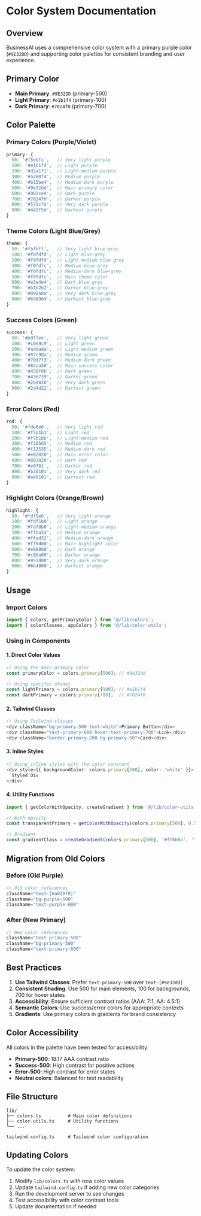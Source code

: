 # Color System Documentation

## Overview

BusinessAI uses a comprehensive color system with a primary purple color (`#9E32DD`) and supporting color palettes for consistent branding and user experience.

## Primary Color

- **Main Primary**: `#9E32DD` (primary-500)
- **Light Primary**: `#e1b1f4` (primary-100)
- **Dark Primary**: `#7024f0` (primary-700)

## Color Palette

### Primary Colors (Purple/Violet)
```typescript
primary: {
  50: '#f5ebfc',   // Very light purple
  100: '#e1b1f4',  // Light purple
  200: '#d2a1f1',  // Light-medium purple
  300: '#a760f4',  // Medium purple
  400: '#b15be4',  // Medium-dark purple
  500: '#9e32dd',  // Main primary color
  600: '#902ce9',  // Dark purple
  700: '#7024f0',  // Darker purple
  800: '#571c7a',  // Very dark purple
  900: '#442f5d',  // Darkest purple
}
```

### Theme Colors (Light Blue/Grey)
```typescript
theme: {
  50: '#fbfbff',   // Very light blue-grey
  100: '#f0fdfd',  // Light blue-grey
  200: '#f0fdfd',  // Light-medium blue-grey
  300: '#f0fdfc',  // Medium blue-grey
  400: '#f0fdfc',  // Medium-dark blue-grey
  500: '#f0fdfc',  // Main theme color
  600: '#e3e4e4',  // Dark blue-grey
  700: '#b1b2b2',  // Darker blue-grey
  800: '#898a8a',  // Very dark blue-grey
  900: '#696969',  // Darkest blue-grey
}
```

### Success Colors (Green)
```typescript
success: {
  50: '#edf7ee',   // Very light green
  100: '#c0e9c9',  // Light green
  200: '#addada',  // Light-medium green
  300: '#87c98a',  // Medium green
  400: '#70d7f3',  // Medium-dark green
  500: '#84ca50',  // Main success color
  600: '#458f8b',  // Dark green
  700: '#436739',  // Darker green
  800: '#2a9020',  // Very dark green
  900: '#2d4d22',  // Darkest green
}
```

### Error Colors (Red)
```typescript
red: {
  50: '#fde6e6',   // Very light red
  100: '#f5b1b1',  // Light red
  200: '#f7b1bb',  // Light-medium red
  300: '#f26565',  // Medium red
  400: '#f13535',  // Medium-dark red
  500: '#e02020',  // Main error color
  600: '#802020',  // Dark red
  700: '#e0701',   // Darker red
  800: '#b20101',  // Very dark red
  900: '#a40101',  // Darkest red
}
```

### Highlight Colors (Orange/Brown)
```typescript
highlight: {
  50: '#fdf5e6',   // Very light orange
  100: '#fdf1b0',  // Light orange
  200: '#fdf0b0',  // Light-medium orange
  300: '#ffba54',  // Medium orange
  400: '#ffad32',  // Medium-dark orange
  500: '#ff9d00',  // Main highlight color
  600: '#e88000',  // Dark orange
  700: '#c96a00',  // Darker orange
  800: '#955900',  // Very dark orange
  900: '#6b4000',  // Darkest orange
}
```

## Usage

### Import Colors
```typescript
import { colors, getPrimaryColor } from '@/lib/colors';
import { colorClasses, appColors } from '@/lib/color-utils';
```

### Using in Components

#### 1. Direct Color Values
```typescript
// Using the main primary color
const primaryColor = colors.primary[500]; // #9e32dd

// Using specific shades
const lightPrimary = colors.primary[100]; // #e1b1f4
const darkPrimary = colors.primary[700];  // #7024f0
```

#### 2. Tailwind Classes
```typescript
// Using Tailwind classes
<div className="bg-primary-500 text-white">Primary Button</div>
<div className="text-primary-600 hover:text-primary-700">Link</div>
<div className="border-primary-200 bg-primary-50">Card</div>
```

#### 3. Inline Styles
```typescript
// Using inline styles with the color constant
<div style={{ backgroundColor: colors.primary[500], color: 'white' }}>
  Styled Div
</div>
```

#### 4. Utility Functions
```typescript
import { getColorWithOpacity, createGradient } from '@/lib/color-utils';

// With opacity
const transparentPrimary = getColorWithOpacity(colors.primary[500], 0.5);

// Gradient
const gradientClass = createGradient(colors.primary[500], '#ff6b6b', 'to-r');
```

## Migration from Old Colors

### Before (Old Purple)
```typescript
// Old color references
className="text-[#a020f0]"
className="bg-purple-500"
className="text-purple-600"
```

### After (New Primary)
```typescript
// New color references
className="text-primary-500"
className="bg-primary-500"
className="text-primary-600"
```

## Best Practices

1. **Use Tailwind Classes**: Prefer `text-primary-500` over `text-[#9e32dd]`
2. **Consistent Shading**: Use 500 for main elements, 100 for backgrounds, 700 for hover states
3. **Accessibility**: Ensure sufficient contrast ratios (AAA: 7:1, AA: 4.5:1)
4. **Semantic Colors**: Use success/error colors for appropriate contexts
5. **Gradients**: Use primary colors in gradients for brand consistency

## Color Accessibility

All colors in the palette have been tested for accessibility:
- **Primary-500**: 18.17 AAA contrast ratio
- **Success-500**: High contrast for positive actions
- **Error-500**: High contrast for error states
- **Neutral colors**: Balanced for text readability

## File Structure

```
lib/
├── colors.ts          # Main color definitions
├── color-utils.ts     # Utility functions
└── ...

tailwind.config.ts     # Tailwind color configuration
```

## Updating Colors

To update the color system:

1. Modify `lib/colors.ts` with new color values
2. Update `tailwind.config.ts` if adding new color categories
3. Run the development server to see changes
4. Test accessibility with color contrast tools
5. Update documentation if needed 